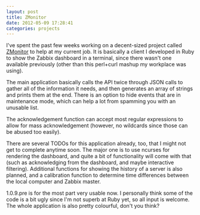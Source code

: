 ```yaml
---
layout: post
title: ZMonitor
date: 2012-05-09 17:28:41
categories: projects
---
```

I've spent the past few weeks working on a decent-sized project called 
[ZMonitor][] to help at my current job. It is basically a client I developed 
in Ruby to show the Zabbix dashboard in a terminal, since there wasn't one 
available previously (other than this perl+curl mashup my workplace was 
using).

The main application basically calls the API twice through JSON calls to 
gather all of the information it needs, and then generates an array of 
strings and prints them at the end. There is an option to hide events that 
are in maintenance mode, which can help a lot from spamming you with an 
unusable list.

The acknowledgement function can accept most regular expressions to allow 
for mass acknowledgement (however, no wildcards since those can be abused too 
easily).

There are several TODOs for this application already, too, that I might not 
get to complete anytime soon. The major one is to use ncurses for rendering 
the dashboard, and quite a bit of functionality will come with that (such as 
acknowledging from the dashboard, and maybe interactive filtering). 
Additional functions for showing the history of a server is also planned, 
and a calibration function to determine time differences between the local 
computer and Zabbix master.

1.0.9.pre is for the most part very usable now. I personally think some of 
the code is a bit ugly since I'm not superb at Ruby yet, so all input is 
welcome. The whole application is also pretty colourful, don't you think?

[ZMonitor]: https://github.com/liliff/zmonitor
